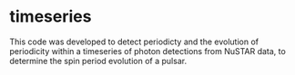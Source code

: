 # timeseries
This code was developed to detect periodicty and the evolution of periodicity within a timeseries of photon detections from NuSTAR data,
to determine the spin period evolution of a pulsar.
